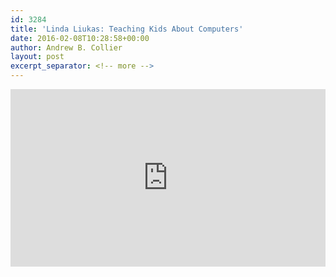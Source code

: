 ```yaml
---
id: 3284
title: 'Linda Liukas: Teaching Kids About Computers'
date: 2016-02-08T10:28:58+00:00
author: Andrew B. Collier
layout: post
excerpt_separator: <!-- more -->
---
```


<!-- more -->

<div style="max-width:640"><div style="position:relative;height:0;padding-bottom:56.25%"><iframe src="https://embed.ted.com/talks/linda_liukas_a_delightful_way_to_teach_kids_about_computers" width="640" height="360" style="position:absolute;left:0;top:0;width:100%;height:100%" frameborder="0" scrolling="no" allowfullscreen></iframe></div></div>